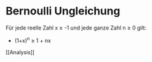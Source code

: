 # Bernoulli Ungleichung
Für jede reelle Zahl x ≥ -1 und jede ganze Zahl n ≥ 0 gilt:
+ (1+x)<sup>n</sup> ≥ 1 + nx

[[Analysis]]